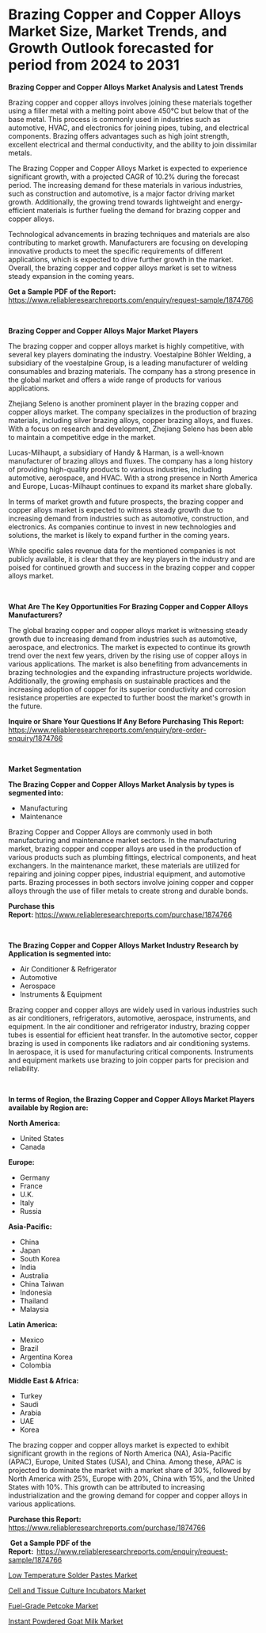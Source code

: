<p><h1>Brazing Copper and Copper Alloys Market Size, Market Trends, and Growth Outlook forecasted for period from 2024 to 2031</h1></p><p><strong>Brazing Copper and Copper Alloys Market Analysis and Latest Trends</strong></p>
<p><p>Brazing copper and copper alloys involves joining these materials together using a filler metal with a melting point above 450°C but below that of the base metal. This process is commonly used in industries such as automotive, HVAC, and electronics for joining pipes, tubing, and electrical components. Brazing offers advantages such as high joint strength, excellent electrical and thermal conductivity, and the ability to join dissimilar metals.</p><p>The Brazing Copper and Copper Alloys Market is expected to experience significant growth, with a projected CAGR of 10.2% during the forecast period. The increasing demand for these materials in various industries, such as construction and automotive, is a major factor driving market growth. Additionally, the growing trend towards lightweight and energy-efficient materials is further fueling the demand for brazing copper and copper alloys.</p><p>Technological advancements in brazing techniques and materials are also contributing to market growth. Manufacturers are focusing on developing innovative products to meet the specific requirements of different applications, which is expected to drive further growth in the market. Overall, the brazing copper and copper alloys market is set to witness steady expansion in the coming years.</p></p>
<p><strong>Get a Sample PDF of the Report:&nbsp;</strong> <a href="https://www.reliableresearchreports.com/enquiry/request-sample/1874766">https://www.reliableresearchreports.com/enquiry/request-sample/1874766</a></p>
<p>&nbsp;</p>
<p><strong>Brazing Copper and Copper Alloys Major Market Players</strong></p>
<p><p>The brazing copper and copper alloys market is highly competitive, with several key players dominating the industry. Voestalpine Böhler Welding, a subsidiary of the voestalpine Group, is a leading manufacturer of welding consumables and brazing materials. The company has a strong presence in the global market and offers a wide range of products for various applications.</p><p>Zhejiang Seleno is another prominent player in the brazing copper and copper alloys market. The company specializes in the production of brazing materials, including silver brazing alloys, copper brazing alloys, and fluxes. With a focus on research and development, Zhejiang Seleno has been able to maintain a competitive edge in the market.</p><p>Lucas-Milhaupt, a subsidiary of Handy & Harman, is a well-known manufacturer of brazing alloys and fluxes. The company has a long history of providing high-quality products to various industries, including automotive, aerospace, and HVAC. With a strong presence in North America and Europe, Lucas-Milhaupt continues to expand its market share globally.</p><p>In terms of market growth and future prospects, the brazing copper and copper alloys market is expected to witness steady growth due to increasing demand from industries such as automotive, construction, and electronics. As companies continue to invest in new technologies and solutions, the market is likely to expand further in the coming years.</p><p>While specific sales revenue data for the mentioned companies is not publicly available, it is clear that they are key players in the industry and are poised for continued growth and success in the brazing copper and copper alloys market.</p></p>
<p>&nbsp;</p>
<p><strong>What Are The Key Opportunities For Brazing Copper and Copper Alloys Manufacturers?</strong></p>
<p><p>The global brazing copper and copper alloys market is witnessing steady growth due to increasing demand from industries such as automotive, aerospace, and electronics. The market is expected to continue its growth trend over the next few years, driven by the rising use of copper alloys in various applications. The market is also benefiting from advancements in brazing technologies and the expanding infrastructure projects worldwide. Additionally, the growing emphasis on sustainable practices and the increasing adoption of copper for its superior conductivity and corrosion resistance properties are expected to further boost the market's growth in the future.</p></p>
<p><strong>Inquire or Share Your Questions If Any Before Purchasing This Report:</strong> <a href="https://www.reliableresearchreports.com/enquiry/pre-order-enquiry/1874766">https://www.reliableresearchreports.com/enquiry/pre-order-enquiry/1874766</a></p>
<p>&nbsp;</p>
<p><strong>Market Segmentation</strong></p>
<p><strong>The Brazing Copper and Copper Alloys Market Analysis by types is segmented into:</strong></p>
<p><ul><li>Manufacturing</li><li>Maintenance</li></ul></p>
<p><p>Brazing Copper and Copper Alloys are commonly used in both manufacturing and maintenance market sectors. In the manufacturing market, brazing copper and copper alloys are used in the production of various products such as plumbing fittings, electrical components, and heat exchangers. In the maintenance market, these materials are utilized for repairing and joining copper pipes, industrial equipment, and automotive parts. Brazing processes in both sectors involve joining copper and copper alloys through the use of filler metals to create strong and durable bonds.</p></p>
<p><strong>Purchase this Report:&nbsp;</strong><a href="https://www.reliableresearchreports.com/purchase/1874766">https://www.reliableresearchreports.com/purchase/1874766</a></p>
<p>&nbsp;</p>
<p><strong>The Brazing Copper and Copper Alloys Market Industry Research by Application is segmented into:</strong></p>
<p><ul><li>Air Conditioner & Refrigerator</li><li>Automotive</li><li>Aerospace</li><li>Instruments & Equipment</li></ul></p>
<p><p>Brazing copper and copper alloys are widely used in various industries such as air conditioners, refrigerators, automotive, aerospace, instruments, and equipment. In the air conditioner and refrigerator industry, brazing copper tubes is essential for efficient heat transfer. In the automotive sector, copper brazing is used in components like radiators and air conditioning systems. In aerospace, it is used for manufacturing critical components. Instruments and equipment markets use brazing to join copper parts for precision and reliability.</p></p>
<p>&nbsp;</p>
<p><strong>In terms of Region, the Brazing Copper and Copper Alloys Market Players available by Region are:</strong></p>
<p>
    <p> <strong> North America: </strong>
        <ul>
            <li>United States</li>
            <li>Canada</li>
        </ul>
        </p> 
    <p> <strong> Europe: </strong>
        <ul>
            <li>Germany</li>
            <li>France</li>
            <li>U.K.</li>
            <li>Italy</li>
            <li>Russia</li>
        </ul>
        </p> 
    <p> <strong> Asia-Pacific: </strong>
        <ul>
            <li>China</li>
            <li>Japan</li>
            <li>South Korea</li>
            <li>India</li>
            <li>Australia</li>
            <li>China Taiwan</li>
            <li>Indonesia</li>
            <li>Thailand</li>
            <li>Malaysia</li>
        </ul>
        </p> 
    <p> <strong> Latin America: </strong>
        <ul>
            <li>Mexico</li>
            <li>Brazil</li>
            <li>Argentina Korea</li>
            <li>Colombia</li>
        </ul>
        </p> 
    <p> <strong> Middle East & Africa: </strong>
        <ul>
            <li>Turkey</li>
            <li>Saudi</li>
            <li>Arabia</li>
            <li>UAE</li>
            <li>Korea</li>
        </ul>
    </p>
    </p>
<p><p>The brazing copper and copper alloys market is expected to exhibit significant growth in the regions of North America (NA), Asia-Pacific (APAC), Europe, United States (USA), and China. Among these, APAC is projected to dominate the market with a market share of 30%, followed by North America with 25%, Europe with 20%, China with 15%, and the United States with 10%. This growth can be attributed to increasing industrialization and the growing demand for copper and copper alloys in various applications.</p></p>
<p><strong>Purchase this Report: </strong><a href="https://www.reliableresearchreports.com/purchase/1874766">https://www.reliableresearchreports.com/purchase/1874766</a></p>
<p>&nbsp;<strong>Get a Sample PDF of the Report:&nbsp;&nbsp;</strong><a href="https://www.reliableresearchreports.com/enquiry/request-sample/1874766">https://www.reliableresearchreports.com/enquiry/request-sample/1874766</a></p>
<p><strong></strong></p>
<p><p><a href="https://github.com/bobicer/Market-Research-Report-List-2/blob/main/low-temperature-solder-pastes-market.md">Low Temperature Solder Pastes Market</a></p><p><a href="https://iodized-pantydraco-05c.notion.site/Cell-and-Tissue-Culture-Incubators-Market-Size-Share-Trends-Analysis-Report-By-Application-Regio-bd5e00a1836a40cab281c9c22647276a">Cell and Tissue Culture Incubators Market</a></p><p><a href="https://github.com/timeliteaut/Market-Research-Report-List-1/blob/main/fuel-grade-petcoke-market.md">Fuel-Grade Petcoke Market</a></p><p><a href="https://view.publitas.com/reportprime-1/instant-powdered-goat-milk-market-analysis-examines-its-scope-on-growth-opportunities-and-forecasted-trends-spanning-from-2024-to-2031/">Instant Powdered Goat Milk Market</a></p></p>